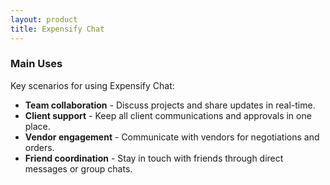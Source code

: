 ```yaml
---
layout: product
title: Expensify Chat
---
```


### Main Uses
Key scenarios for using Expensify Chat:

* **Team collaboration** - Discuss projects and share updates in real-time.
* **Client support** - Keep all client communications and approvals in one place.
* **Vendor engagement** - Communicate with vendors for negotiations and orders.
* **Friend coordination** - Stay in touch with friends through direct messages or group chats.